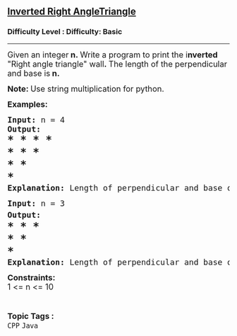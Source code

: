 <h2><a href="https://www.geeksforgeeks.org/problems/inverted-right-angletriangle-1605691171--104349/1?page=2&difficulty=Basic&status=unsolved,attempted&sortBy=accuracy">Inverted Right AngleTriangle</a></h2><h3>Difficulty Level : Difficulty: Basic</h3><hr><div class="problems_problem_content__Xm_eO"><p><span style="font-size: 18px;">Given an integer<strong> n</strong><strong>.&nbsp;</strong>Write a program to print the i<strong>nverted</strong> "Right angle triangle" wall<strong>.&nbsp;</strong>The length&nbsp;of the perpendicular and base&nbsp;is<strong> n.</strong></span></p>
<p><span style="font-size: 18px;"><strong>Note:&nbsp;</strong>Use string multiplication for python.</span></p>
<p><span style="font-size: 18px;"><strong>Examples:</strong> <strong> </strong></span></p>
<pre><span style="font-size: 18px;"><strong>Input: </strong>n = 4
<strong>Output:
</strong><span style="font-size: 18pt;"><strong>* * * * <br></strong></span><span style="font-size: 18pt;"><strong>* * * <br></strong></span><span style="font-size: 18pt;"><strong>* * <br></strong></span><strong><span style="font-size: 18pt;">*</span></strong>
<strong>Explanation: </strong>Length of perpendicular and base of triangle is 4 .</span></pre>
<pre><span style="font-size: 18px;"><strong>Input: </strong>n = 3<br><strong>Output:</strong><span style="font-size: 18pt;"><strong><br></strong></span><span style="font-size: 18pt;"><strong>* * * <br></strong></span><span style="font-size: 18pt;"><strong>* * <br></strong></span><strong><span style="font-size: 18pt;">*</span></strong>
<strong>Explanation: </strong>Length of perpendicular and base of triangle is 3 .</span></pre>
<p><span style="font-size: 18px;"><strong>Constraints:</strong><br>1 &lt;= n &lt;= 10</span></p></div><br><p><span style=font-size:18px><strong>Topic Tags : </strong><br><code>CPP</code>&nbsp;<code>Java</code>&nbsp;